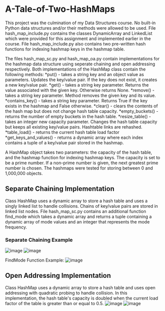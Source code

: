 # A-Tale-of-Two-HashMaps
This project was the culmination of my Data Structures course.  No built-in Python data structures and/or their methods were allowed to be used.  File hash_map_include.py contains the classes DynamicArray and LinkedList which were provided for this assignment and implemented earlier in the course. File hash_map_include.py also contains two pre-written hash functions for indexing hashmap keys in the hashmap table. 

The files hash_map_sc.py and hash_map_oa.py contain implementations for the hashmap data structure using seperate chaining and open addressing respectively.  Both implementations of the HashMap class contain the following methods:
*put() - takes a string key and an object value as parameters. Updates the key/value pair.  If the key does not exist, it creates a new key/value pair. 
*get() - takes a string key parameter.  Returns the value associated with the given key. Otherwise returns None.
*remove() - takes a string key parameter. Method removes the given key and its value. 
*contains_key() - takes a string key parameter. Returns True if the key exists in the hashmap and False otherwise.
*clear() - clears the contents of the hash map but does not change hash table capacity.
*empty_buckets() - returns the number of empty buckets in the hash table.
*resize_table() - takes an integer new capacity parameter. Changes the hash table capacity but keeps all existing key/value pairs.  Hashtable links are rehashed. 
*table_load() - returns the current hash table load factor
*get_keys_and_values() - returns a dynamic array where each index contains a tuple of a key/value pair stored in the hashmap.

A HashMap object takes two parameters: the capacity of the hash table, and the hashmap function for indexing hashmap keys. The capacity is set to be a prime number. If a non-prime number is given, the next greatest prime number is chosen. The hashmaps were tested for storing between 0 and 1,000,000 objects. 

## Separate Chaining Implementation
Class HashMap uses a dynamic array to store a hash table and uses a singly linked list to handle collisions.  Chains of key/value pairs are stored in linked list nodes. File hash_map_sc.py contains an additional function find_mode which takes a dynamic array and returns a tuple containing a dynamic array of mode values and an integer that represents the mode frequency. 
### Separate Chaining Example 
![image](https://github.com/boothcat/A-Tale-of-Two-HashMaps/assets/97126252/d43740d9-0251-45e7-a539-b8315db69246)
![image](https://github.com/boothcat/A-Tale-of-Two-HashMaps/assets/97126252/d192f505-5d4a-4512-acb6-16c994821634)

FindMode Function Example:
![image](https://github.com/boothcat/A-Tale-of-Two-HashMaps/assets/97126252/3949b304-958f-4c7f-84a2-b930548f3326)

## Open Addressing Implementation
Class HashMap uses a dynamic array to store a hash table and uses open addressing with quadratic probing to handle collision. In this implementation, the hash table's capacity is doubled when the current load factor of the table is greater than or equal to 0.5. 
![image](https://github.com/boothcat/A-Tale-of-Two-HashMaps/assets/97126252/efa03ad7-3f1a-4fe8-926a-4c673fb2e21b)
![image](https://github.com/boothcat/A-Tale-of-Two-HashMaps/assets/97126252/1d75e45a-f016-492d-a10a-ee73db469e01)




